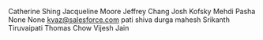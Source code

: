 Catherine Shing
Jacqueline Moore 
Jeffrey Chang 
Josh Kofsky
Mehdi Pasha
None None kvaz@salesforce.com
pati shiva durga mahesh 
Srikanth Tiruvaipati
Thomas Chow
Vijesh Jain 
